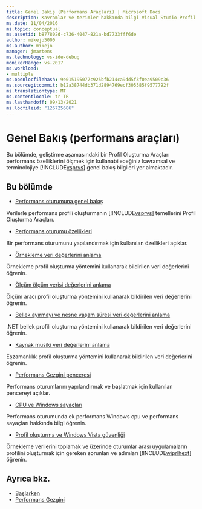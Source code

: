 ```yaml
---
title: Genel Bakış (Performans Araçları) | Microsoft Docs
description: Kavramlar ve terimler hakkında bilgi Visual Studio Profil Oluşturma Araçları. Geliştirme aşamasındaki bir uygulamanın performans özelliklerini ölçmek için bu bilgileri kullanın.
ms.date: 11/04/2016
ms.topic: conceptual
ms.assetid: b877802d-c736-4047-821a-bd7733fff6de
author: mikejo5000
ms.author: mikejo
manager: jmartens
ms.technology: vs-ide-debug
monikerRange: vs-2017
ms.workload:
- multiple
ms.openlocfilehash: 9e015195077c925bfb214ca9dd5f3f0ea9509c36
ms.sourcegitcommit: b12a38744db371d2894769ecf305585f9577792f
ms.translationtype: MT
ms.contentlocale: tr-TR
ms.lasthandoff: 09/13/2021
ms.locfileid: "126725686"
---
```

# <a name="overviews-performance-tools"></a>Genel Bakış (performans araçları)
Bu bölümde, geliştirme aşamasındaki bir Profil Oluşturma Araçları performans özelliklerini ölçmek için kullanabileceğiniz kavramsal ve terminolojiye [!INCLUDE[vsprvs](../code-quality/includes/vsprvs_md.md)] genel bakış bilgileri yer almaktadır.

## <a name="in-this-section"></a>Bu bölümde
- [Performans oturumuna genel bakış](../profiling/performance-session-overview.md)

 Verilerle performans profili oluşturmanın [!INCLUDE[vsprvs](../code-quality/includes/vsprvs_md.md)] temellerini Profil Oluşturma Araçları.

- [Performans oturumu özellikleri](../profiling/performance-session-properties.md)

 Bir performans oturumunu yapılandırmak için kullanılan özellikleri açıklar.

- [Örnekleme veri değerlerini anlama](../profiling/understanding-sampling-data-values.md)

 Örnekleme profil oluşturma yöntemini kullanarak bildirilen veri değerlerini öğrenin.

- [Ölçüm ölçüm verisi değerlerini anlama](../profiling/understanding-instrumentation-data-values.md)

 Ölçüm aracı profil oluşturma yöntemini kullanarak bildirilen veri değerlerini öğrenin.

- [Bellek ayırmayı ve nesne yaşam süresi veri değerlerini anlama](../profiling/understanding-memory-allocation-and-object-lifetime-data-values.md)

 .NET bellek profili oluşturma yöntemini kullanarak bildirilen veri değerlerini öğrenin.

- [Kaynak musiki veri değerlerini anlama](../profiling/understanding-resource-contention-data-values.md)

 Eşzamanlılık profil oluşturma yöntemini kullanarak bildirilen veri değerlerini öğrenin.

- [Performans Gezgini penceresi](../profiling/performance-explorer-window.md)

 Performans oturumlarını yapılandırmak ve başlatmak için kullanılan pencereyi açıklar.

- [CPU ve Windows sayaçları](../profiling/cpu-and-windows-counters.md)

 Performans oturumunda ek performans Windows cpu ve performans sayaçları hakkında bilgi öğrenin.

- [Profil oluşturma ve Windows Vista güvenliği](../profiling/profiling-and-windows-vista-security.md)

 Örnekleme verilerini toplamak ve üzerinde oturumlar arası uygulamaların profilini oluşturmak için gereken sorunları ve adımları [!INCLUDE[wiprlhext](../debugger/includes/wiprlhext_md.md)] öğrenin.

## <a name="see-also"></a>Ayrıca bkz.

- [Başlarken](../profiling/getting-started-with-performance-tools.md)
- [Performans Gezgini](../profiling/performance-explorer.md)

